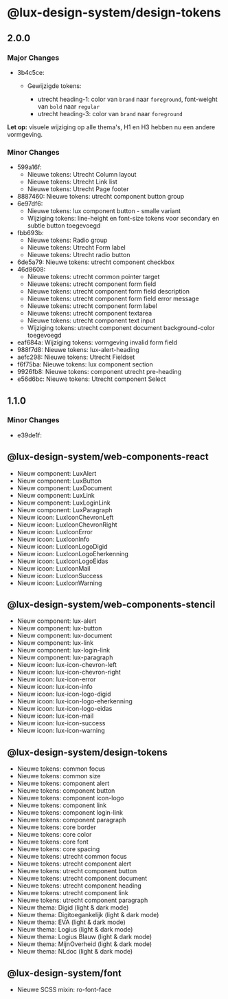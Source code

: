 # @lux-design-system/design-tokens

## 2.0.0

### Major Changes

- 3b4c5ce: 

  - Gewijzigde tokens:

    - utrecht heading-1: color van `brand` naar `foreground`, font-weight van `bold` naar `regular`
    - utrecht heading-3: color van `brand` naar `foreground`

**Let op:** visuele wijziging op alle thema's, H1 en H3 hebben nu een andere vormgeving.

### Minor Changes

- 599a16f: 
  - Nieuwe tokens: Utrecht Column layout
  - Nieuwe tokens: Utrecht Link list
  - Nieuwe tokens: Utrecht Page footer
- 8887460: Nieuwe tokens: utrecht component button group
- 6e97df6: 
  - Nieuwe tokens: lux component button - smalle variant
  - Wijziging tokens: line-height en font-size tokens voor secondary en subtle button toegevoegd
- fbb693b: 
  - Nieuwe tokens: Radio group
  - Nieuwe tokens: Utrecht Form label
  - Nieuwe tokens: Utrecht radio button
- 6de5a79: Nieuwe tokens: utrecht component checkbox
- 46d8608: 
  - Nieuwe tokens: utrecht common pointer target
  - Nieuwe tokens: utrecht component form field
  - Nieuwe tokens: utrecht component form field description
  - Nieuwe tokens: utrecht component form field error message
  - Nieuwe tokens: utrecht component form label
  - Nieuwe tokens: utrecht component textarea
  - Nieuwe tokens: utrecht component text input
  - Wijziging tokens: utrecht component document background-color toegevoegd
- eaf684a: Wijziging tokens: vormgeving invalid form field
- 988f7d8: Nieuwe tokens: lux-alert-heading
- aefc298: Nieuwe tokens: Utrecht Fieldset
- f6f75ba: Nieuwe tokens: lux component section
- 9926fb8: Nieuwe tokens: component utrecht pre-heading
- e56d6bc: Nieuwe tokens: Utrecht component Select

## 1.1.0

### Minor Changes

- e39de1f:

## @lux-design-system/web-components-react

- Nieuw component: LuxAlert
- Nieuw component: LuxButton
- Nieuw component: LuxDocument
- Nieuw component: LuxLink
- Nieuw component: LuxLoginLink
- Nieuw component: LuxParagraph
- Nieuw icoon: LuxIconChevronLeft
- Nieuw icoon: LuxIconChevronRight
- Nieuw icoon: LuxIconError
- Nieuw icoon: LuxIconInfo
- Nieuw icoon: LuxIconLogoDigid
- Nieuw icoon: LuxIconLogoEherkenning
- Nieuw icoon: LuxIconLogoEidas
- Nieuw icoon: LuxIconMail
- Nieuw icoon: LuxIconSuccess
- Nieuw icoon: LuxIconWarning

## @lux-design-system/web-components-stencil

- Nieuw component: lux-alert
- Nieuw component: lux-button
- Nieuw component: lux-document
- Nieuw component: lux-link
- Nieuw component: lux-login-link
- Nieuw component: lux-paragraph
- Nieuw icoon: lux-icon-chevron-left
- Nieuw icoon: lux-icon-chevron-right
- Nieuw icoon: lux-icon-error
- Nieuw icoon: lux-icon-info
- Nieuw icoon: lux-icon-logo-digid
- Nieuw icoon: lux-icon-logo-eherkenning
- Nieuw icoon: lux-icon-logo-eidas
- Nieuw icoon: lux-icon-mail
- Nieuw icoon: lux-icon-success
- Nieuw icoon: lux-icon-warning

## @lux-design-system/design-tokens

- Nieuwe tokens: common focus
- Nieuwe tokens: common size
- Nieuwe tokens: component alert
- Nieuwe tokens: component button
- Nieuwe tokens: component icon-logo
- Nieuwe tokens: component link
- Nieuwe tokens: component login-link
- Nieuwe tokens: component paragraph
- Nieuwe tokens: core border
- Nieuwe tokens: core color
- Nieuwe tokens: core font
- Nieuwe tokens: core spacing
- Nieuwe tokens: utrecht common focus
- Nieuwe tokens: utrecht component alert
- Nieuwe tokens: utrecht component button
- Nieuwe tokens: utrecht component document
- Nieuwe tokens: utrecht component heading
- Nieuwe tokens: utrecht component link
- Nieuwe tokens: utrecht component paragraph
- Nieuw thema: Digid (light & dark mode)
- Nieuw thema: Digitoegankelijk (light & dark mode)
- Nieuw thema: EVA (light & dark mode)
- Nieuw thema: Logius (light & dark mode)
- Nieuw thema: Logius Blauw (light & dark mode)
- Nieuw thema: MijnOverheid (light & dark mode)
- Nieuw thema: NLdoc (light & dark mode)

## @lux-design-system/font

- Nieuwe SCSS mixin: ro-font-face
